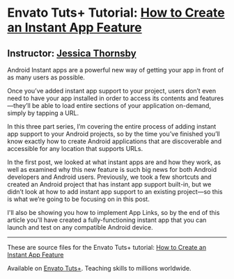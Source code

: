 # Envato Tuts+ Tutorial: [How to Create an Instant App Feature][published url]
## Instructor: [Jessica Thornsby][instructor url]


Android Instant apps are a powerful new way of getting your app in front of as many users as possible. 

Once you’ve added instant app support to your project, users don’t even need to have your app installed in order to access its contents and features—they’ll be able to load entire sections of your application on-demand, simply by tapping a URL. 

In this three part series, I’m covering the entire process of adding instant app support to your Android projects, so by the time you’ve finished you’ll know exactly how to create Android applications that are discoverable and accessible for any location that supports URLs. 

In the first post, we looked at what instant apps are and how they work, as well as examined why this new feature is such big news for both Android developers and Android users. Previously, we took a few shortcuts and created an Android project that has instant app support built-in, but we didn’t look at how to add instant app support to an existing project—so this is what we’re going to be focusing on in this post. 

I'll also be showing you how to implement App Links, so by the end of this article you'll have created a fully-functioning instant app that you can launch and test on any compatible Android device.

------

These are source files for the Envato Tuts+ tutorial: [How to Create an Instant App Feature][published url]

Available on [Envato Tuts+](https://tutsplus.com). Teaching skills to millions worldwide.

[published url]: http://code.tutsplus.com/tutorials/how-to-create-an-instant-app-feature--cms-29298
[instructor url]: https://tutsplus.com/authors/jessica-thornsby

